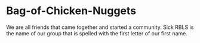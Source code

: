 # Bag-of-Chicken-Nuggets
We are all friends that came together and started a community. Sick RBLS is the name of our group that is spelled with the first letter of our first name. 
